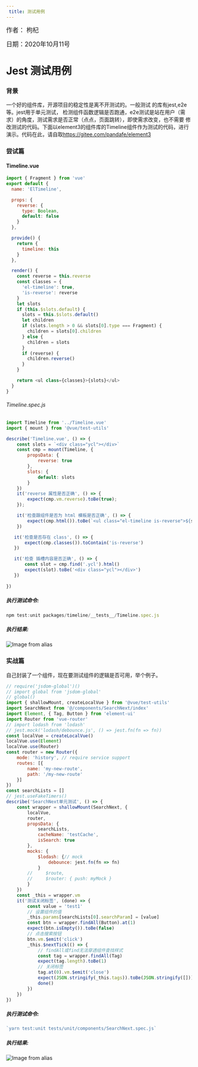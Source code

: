 ```yaml
---
 title: 测试用例
---
```


<big>作者： 枸杞</big>

<big>日期：2020年10月11号</big>

# Jest 测试用例

### 背景

一个好的组件库，开源项目的稳定性是离不开测试的。一般测试 的库有jest,e2e等。jest用于单元测试，
检测组件函数逻辑是否跑通，e2e测试是站在用户（需求）的角度，测试需求是否正常（点点，页面跳转），即使需求改变，也不需要
修改测试的代码。下面以element3的组件库的Timeline组件作为测试的代码，进行演示。代码在此，请自取<https://gitee.com/pandafe/element3>

### 尝试篇

#### Timeline.vue

```js
import { Fragment } from 'vue'
export default {
  name: 'ElTimeline',

  props: {
    reverse: {
      type: Boolean,
      default: false
    }
  },

  provide() {
    return {
      timeline: this
    }
  },

  render() {
    const reverse = this.reverse
    const classes = {
      'el-timeline': true,
      'is-reverse': reverse
    }
    let slots
    if (this.$slots.default) {
      slots = this.$slots.default()
      let children
      if (slots.length > 0 && slots[0].type === Fragment) {
        children = slots[0].children
      } else {
        children = slots
      }
      if (reverse) {
        children.reverse()
      }
    }

    return <ul class={classes}>{slots}</ul>
  }
}
```

###### Timeline.spec.js

```javascript
import Timeline from '../Timeline.vue'
import { mount } from '@vue/test-utils'

describe('Timeline.vue', () => {
    const slots = `<div class="ycl"></div>`
    const cmp = mount(Timeline, {
        propsData: {
            reverse: true
        },
        slots: {
            default: slots
        }
    })
    it('reverse 属性是否正确', () => {
        expect(cmp.vm.reverse).toBe(true);
    });

    it('检查跟组件是否为 html 模板是否正确', () => {
        expect(cmp.html()).toBe(`<ul class="el-timeline is-reverse">${slots}</ul>`);
    })

   it('检查是否存在 class', () => {
       expect(cmp.classes()).toContain('is-reverse')
   })

   it('检查 插槽内容是否正确', () => {
       const slot = cmp.find('.ycl').html()
       expect(slot).toBe('<div class="ycl"></div>')
   })
    
})

```

##### 执行测试命令:
```js
npm test:unit packages/timeline/__tests__/Timeline.spec.js
```
##### 执行结果:
![Image from alias](~@images/sidebar/jest/testresult.jpg)

### 实战篇
自己封装了一个组件，现在要测试组件的逻辑是否可用，举个例子。
```js
// require('jsdom-global')()
// import global from 'jsdom-global'
// global()
import { shallowMount, createLocalVue } from '@vue/test-utils'
import SearchNext from '@/components/SearchNext/index'
import Element, { Tag, Button } from 'element-ui'
import Router from 'vue-router'
// import lodash from 'lodash'
// jest.mock('lodash/debounce.js', () => jest.fn(fn => fn))
const localVue = createLocalVue()
localVue.use(Element)
localVue.use(Router)
const router = new Router({
    mode: 'history', // require service support
    routes: [{
        name: 'my-new-route',
        path: '/my-new-route'
    }]
})
const searchLists = []
// jest.useFakeTimers()
describe('SearchNext单元测试', () => {
    const wrapper = shallowMount(SearchNext, {
        localVue,
        router,
        propsData: {
            searchLists,
            cacheName: 'testCache',
            isSearch: true
        },
        mocks: {
            $lodash: {// mock
                debounce: jest.fn(fn => fn)
            }
        //     $route,
        //     $router: { push: myMock }
        }
    })
    const _this = wrapper.vm
    it('测试关闭标签', (done) => {
        const value = 'test1'
        // 设置组件的值
        _this.params[searchLists[0].searchParam] = [value]
        const btn = wrapper.findAll(Button).at(1)
        expect(btn.isEmpty()).toBe(false)
        // 点击搜索按钮
        btn.vm.$emit('click')
        _this.$nextTick(() => {
            // findAll或find无法穿透组件查找样式
            const tag = wrapper.findAll(Tag)
            expect(tag.length).toBe(1)
            // 关闭标签
            tag.at(0).vm.$emit('close')
            expect(JSON.stringify(_this.tags)).toBe(JSON.stringify([]))
            done()
        })
    })
})
```
##### 执行测试命令: 
```js
`yarn test:unit tests/unit/components/SearchNext.spec.js`
```
##### 执行结果:
![Image from alias](~@images/sidebar/jest/test2.jpg)
